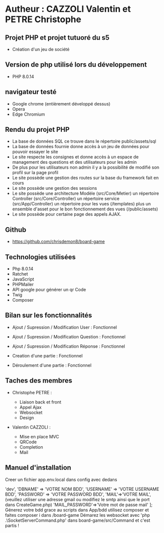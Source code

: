 # Autheur : CAZZOLI Valentin et PETRE Christophe 

## Projet PHP et projet tutuoré du s5
- Création d'un jeu de société

## Version de php utilisé lors du développement
- PHP 8.0.14

## navigateur testé
- Google chrome (entièrement développé dessus)
- Opera 
- Edge Chromium


## Rendu du projet PHP
- La base de données SQL ce trouve dans le répertoire public/assets/sql
- La base de données fournie donne accès à un jeu de données pour pouvoir essayer le site
- Le site respecte les consignes et donne accès à un espace de management des questions et des utilisateurs pour les admin
- De plus pour les utilisateurs non admin il y a la possibilité de modifié son profil sur la page profil
- Le site possède une gestion des routes sur la base du framework fait en cours
- Le site possède une gestion des sessions
- Le site possède une architecture Modèle (src/Core/Metier) un répertoire Controller (src/Core/Controller) un répertoire service (src/App/Controller) un répertoire pour les vues (/templates) plus un ensemble d'asset pour le bon fonctionnement des vues (/public/assets)
- Le site possède pour certaine page des appels AJAX.

## Github 
- https://github.com/chrisdemon8/board-game

## Technologies utilisées
- Php 8.0.14
- Ratchet
- JavaScript
- PHPMailer
- API google pour générer un qr Code
- Twig
- Composer


## Bilan sur les fonctionnalités

- Ajout / Supression / Modification User : Fonctionnel
- Ajout / Supression / Modification Question : Fonctionnel
- Ajout / Supression / Modification Réponse : Fonctionnel

- Creation d'une partie : Fonctionnel
- Déroulement d'une partie : Fonctionnel

## Taches des membres

- Christophe PETRE :
    - Liaison back et front
    - Appel Ajax
    - Websocket
    - Design


- Valentin CAZZOLI : 
    - Mise en place MVC
    - QRCode
    - Completion
    - Mail


## Manuel d'installation

Creer un fichier app.env.local dans config avec dedans 
<?php
return [
    'APP_ENV'=> 'dev',
    'DBNAME' => 'VOTRE NOM BDD', 
    'USERNAME' => 'VOTRE USERNAME BDD', 
    'PASSWORD' => 'VOTRE PASSWORD BDD',
    'MAIL'=>'VOTRE MAIL',(veuillez utiliser une adresse gmail ou modifiez le smtp ainsi que le port dans CreateGame.php)
    'MAIL_PASSWORD'=>'Votre mot de passe mail'
];

Génerez votre bdd grace au scripts dans App/bdd

utilisez composer et faites composer i dans /board-game

Démarez les websocket avec 'php .\SocketServerCommand.php' dans board-game/src/Command

et c'est partis !